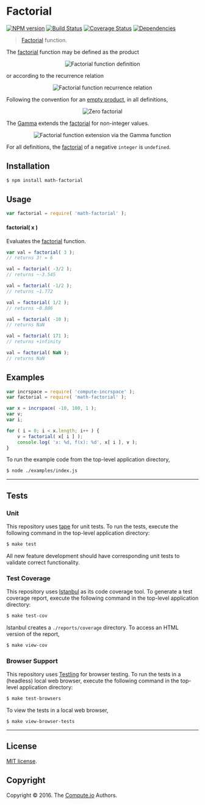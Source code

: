Factorial
===
[![NPM version][npm-image]][npm-url] [![Build Status][build-image]][build-url] [![Coverage Status][coverage-image]][coverage-url] [![Dependencies][dependencies-image]][dependencies-url]

> [Factorial][factorial-function] function.

The [factorial][factorial-function] function may be defined as the product

<div class="equation" align="center" data-raw-text="n! = \prod_{k=1}^n k" data-equation="eq:factorial_function">
	<img src="https://cdn.rawgit.com/math-io/factorial/87f777e5d721ed922fc1176aea23f94f043922d2/docs/img/product.svg" alt="Factorial function definition">
	<br>
</div>

or according to the recurrence relation

<div class="equation" align="center" data-raw-text="n! = \begin{cases}1 &amp; \textrm{if } n = 0,\\(n-1)! \times n &amp; \textrm{if } n > 1\end{cases}" data-equation="eq:factorial_recurrence_relation">
	<img src="https://cdn.rawgit.com/math-io/factorial/87f777e5d721ed922fc1176aea23f94f043922d2/docs/img/recurrence_relation.svg" alt="Factorial function recurrence relation">
	<br>
</div>

Following the convention for an [empty product][empty-product], in all definitions, 

<div class="equation" align="center" data-raw-text="0! = 1" data-equation="eq:zero_factorial">
	<img src="https://cdn.rawgit.com/math-io/factorial/87f777e5d721ed922fc1176aea23f94f043922d2/docs/img/zero_factorial.svg" alt="Zero factorial">
	<br>
</div>

The [Gamma][gamma-function] extends the [factorial][factorial-function] for non-integer values.

<div class="equation" align="center" data-raw-text="n! = \Gamma(n+1)" data-equation="eq:factorial_function_and_gamma">
	<img src="https://cdn.rawgit.com/math-io/factorial/87f777e5d721ed922fc1176aea23f94f043922d2/docs/img/gamma.svg" alt="Factorial function extension via the Gamma function">
	<br>
</div>

For all definitions, the [factorial][factorial-function] of a negative `integer` is `undefined`.


## Installation

``` bash
$ npm install math-factorial
```


## Usage

``` javascript
var factorial = require( 'math-factorial' );
```


#### factorial( x )

Evaluates the [factorial][factorial-function] function.

``` javascript
var val = factorial( 3 );
// returns 3! = 6

val = factorial( -3/2 );
// returns ~-3.545

val = factorial( -1/2 );
// returns ~1.772

val = factorial( 1/2 );
// returns ~0.886

val = factorial( -10 );
// returns NaN

val = factorial( 171 );
// returns +infinity

val = factorial( NaN );
// returns NaN
```


## Examples

``` javascript
var incrspace = require( 'compute-incrspace' );
var factorial = require( 'math-factorial' );

var x = incrspace( -10, 100, 1 );
var v;
var i;

for ( i = 0; i < x.length; i++ ) {
	v = factorial( x[ i ] );
	console.log( 'x: %d, f(x): %d', x[ i ], v );
}
```

To run the example code from the top-level application directory,

``` bash
$ node ./examples/index.js
```


---
## Tests

### Unit

This repository uses [tape][tape] for unit tests. To run the tests, execute the following command in the top-level application directory:

``` bash
$ make test
```

All new feature development should have corresponding unit tests to validate correct functionality.


### Test Coverage

This repository uses [Istanbul][istanbul] as its code coverage tool. To generate a test coverage report, execute the following command in the top-level application directory:

``` bash
$ make test-cov
```

Istanbul creates a `./reports/coverage` directory. To access an HTML version of the report,

``` bash
$ make view-cov
```


### Browser Support

This repository uses [Testling][testling] for browser testing. To run the tests in a (headless) local web browser, execute the following command in the top-level application directory:

``` bash
$ make test-browsers
```

To view the tests in a local web browser,

``` bash
$ make view-browser-tests
```

<!-- [![browser support][browsers-image]][browsers-url] -->


---
## License

[MIT license](http://opensource.org/licenses/MIT).


## Copyright

Copyright &copy; 2016. The [Compute.io][compute-io] Authors.


[npm-image]: http://img.shields.io/npm/v/math-factorial.svg
[npm-url]: https://npmjs.org/package/math-factorial

[build-image]: http://img.shields.io/travis/math-io/factorial/master.svg
[build-url]: https://travis-ci.org/math-io/factorial

[coverage-image]: https://img.shields.io/codecov/c/github/math-io/factorial/master.svg
[coverage-url]: https://codecov.io/github/math-io/factorial?branch=master

[dependencies-image]: http://img.shields.io/david/math-io/factorial.svg
[dependencies-url]: https://david-dm.org/math-io/factorial

[dev-dependencies-image]: http://img.shields.io/david/dev/math-io/factorial.svg
[dev-dependencies-url]: https://david-dm.org/dev/math-io/factorial

[github-issues-image]: http://img.shields.io/github/issues/math-io/factorial.svg
[github-issues-url]: https://github.com/math-io/factorial/issues

[tape]: https://github.com/substack/tape
[istanbul]: https://github.com/gotwarlost/istanbul
[testling]: https://ci.testling.com

[compute-io]: https://github.com/compute-io/
[gamma-function]: https://github.com/math-io/gamma
[factorial-function]: https://en.wikipedia.org/wiki/Factorial
[empty-product]: https://en.wikipedia.org/wiki/Empty_product
